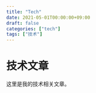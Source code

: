 ```yaml
---
title: "Tech"
date: 2021-05-01T00:00:00+09:00
draft: false
categories: ["tech"]
tags: ["技术"]
---
```


# 技术文章

这里是我的技术相关文章。
